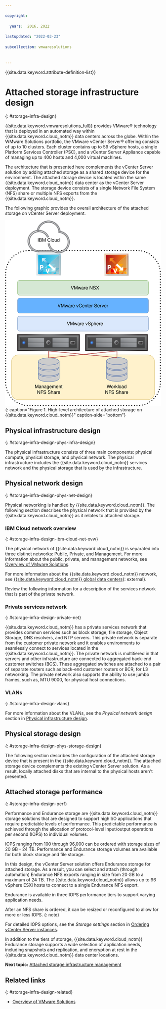 ```yaml
---

copyright:

  years:  2016, 2022

lastupdated: "2022-03-23"

subcollection: vmwaresolutions


---
```


{{site.data.keyword.attribute-definition-list}}

# Attached storage infrastructure design
{: #storage-infra-design}

{{site.data.keyword.vmwaresolutions_full}} provides VMware® technology that is deployed in an automated way within {{site.data.keyword.cloud_notm}} data centers across the globe. Within the WMware Solutions portfolio, the VMware vCenter Server® offering consists of up to 10 clusters. Each cluster contains up to 59 vSphere hosts, a single Platform Services Controller (PSC), and a vCenter Server Appliance capable of managing up to 400 hosts and 4,000 virtual machines.

The architecture that is presented here complements the vCenter Server solution by adding attached storage as a shared storage device for the environment. The attached storage device is located within the same {{site.data.keyword.cloud_notm}} data center as the vCenter Server deployment. The storage device consists of a single Network File System (NFS) share or multiple NFS exports from the {{site.data.keyword.cloud_notm}}.

The following graphic provides the overall architecture of the attached storage on vCenter Server deployment.

![Attached storage architecture](../../images/vcsv4radiagrams-ra-nfs-shares.svg "Attached storage architecture"){: caption="Figure 1. High-level architecture of attached storage on {{site.data.keyword.cloud_notm}}" caption-side="bottom"}

## Physical infrastructure design
{: #storage-infra-design-phys-infra-design}

The physical infrastructure consists of three main components: physical compute, physical storage, and physical network. The physical infrastructure includes the {{site.data.keyword.cloud_notm}} services network and the physical storage that is used by the infrastructure.

## Physical network design
{: #storage-infra-design-phys-net-design}

Physical networking is handled by {{site.data.keyword.cloud_notm}}. The following section describes the physical network that is provided by the {{site.data.keyword.cloud_notm}} as it relates to attached storage.

### IBM Cloud network overview
{: #storage-infra-design-ibm-cloud-net-ovw}

The physical network of {{site.data.keyword.cloud_notm}} is separated into three distinct networks: Public, Private, and Management. For more information about the public, private, and management networks, see [Overview of VMware Solutions](/docs/vmwaresolutions?topic=vmwaresolutions-solution_overview).

For more information about the {{site.data.keyword.cloud_notm}} network, see [{{site.data.keyword.cloud_notm}} global data centers](https://www.ibm.com/cloud/data-centers/){: external}.

Review the following information for a description of the services network that is part of the private network.

### Private services network
{: #storage-infra-design-private-net}

{{site.data.keyword.cloud_notm}} has a private services network that provides common services such as block storage, file storage, Object Storage, DNS resolvers, and NTP servers. This private network is separate from the customer private network and it enables environments to seamlessly connect to services located in the {{site.data.keyword.cloud_notm}}. The private network is multitiered in that servers and other infrastructure are connected to aggregated back-end customer switches (BCS). These aggregated switches are attached to a pair of separate routers such as back-end customer routers or BCR, for L3 networking. The private network also supports the ability to use jumbo frames, such as, MTU 9000, for physical host connections.

### VLANs
{: #storage-infra-design-vlans}

For more information about the VLANs, see the _Physical network design_ section in [Physical infrastructure design](/docs/vmwaresolutions?topic=vmwaresolutions-design_physicalinfrastructure).

## Physical storage design
{: #storage-infra-design-phys-storage-design}

The following section describes the configuration of the attached storage device that is present in the {{site.data.keyword.cloud_notm}}. The attached storage device complements the existing vCenter Server solution. As a result, locally attached disks that are internal to the physical hosts aren't presented.

## Attached storage performance
{: #storage-infra-design-perf}

Performance and Endurance storage are {{site.data.keyword.cloud_notm}} storage solutions that are designed to support high I/O applications that require predictable levels of performance. This predictable performance is achieved through the allocation of protocol-level input/output operations per second (IOPS) to individual volumes.

IOPS ranging from 100 through 96,000 can be ordered with storage sizes of 20 GB - 24 TB. Performance and Endurance storage volumes are available for both block storage and file storage.

In this design, the vCenter Server solution offers Endurance storage for attached storage. As a result, you can select and attach (through automation) Endurance NFS exports ranging in size from 20 GB to a maximum of 24 TB. The {{site.data.keyword.cloud_notm}} allows up to 96 vSphere ESXi hosts to connect to a single Endurance NFS export.

Endurance is available in three IOPS performance tiers to support varying application needs.

After an NFS share is ordered, it can be resized or reconfigured to allow for more or less IOPS.
{: note}

For detailed IOPS options, see the _Storage settings_ section in [Ordering vCenter Server instances](/docs/vmwaresolutions?topic=vmwaresolutions-vc_orderinginstance-req).

In addition to the tiers of storage, {{site.data.keyword.cloud_notm}} Endurance storage supports a wide selection of application needs, including snapshots and replication, and encryption at rest in the {{site.data.keyword.cloud_notm}} data center locations.

**Next topic:** [Attached storage infrastructure management](/docs/vmwaresolutions?topic=vmwaresolutions-storage-infra-mgmt)

## Related links
{: #storage-infra-design-related}

* [Overview of VMware Solutions](/docs/vmwaresolutions?topic=vmwaresolutions-solution_overview)

